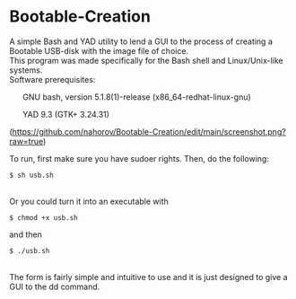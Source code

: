 # Bootable-Creation
A simple Bash and YAD utility to lend a GUI to the process of creating a Bootable USB-disk with the image file of choice.<br>
This program was made specifically for the Bash shell and Linux/Unix-like systems.<br> 
Software prerequisites:<br>
<ul>GNU bash, version 5.1.8(1)-release (x86_64-redhat-linux-gnu)</ul>
<ul>YAD 9.3 (GTK+ 3.24.31)</ul>

(https://github.com/nahorov/Bootable-Creation/edit/main/screenshot.png?raw=true)

To run, first make sure you have sudoer rights. Then, do the following:<br>
```
$ sh usb.sh
```
<br>
Or you could turn it into an executable with<br>

```
$ chmod +x usb.sh
```
and then<br>

```
$ ./usb.sh
```
<br>
The form is fairly simple and intuitive to use and it is just designed to give a GUI to the dd command. 


